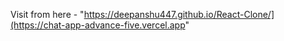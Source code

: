 Visit from here - "https://deepanshu447.github.io/React-Clone/](https://chat-app-advance-five.vercel.app"
